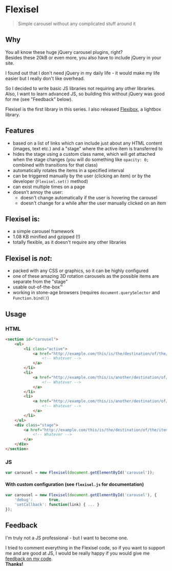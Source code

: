 # Flexisel

> Simple carousel without any complicated stuff around it

## Why

You all know these huge jQuery carousel plugins, right?  
Besides these 20kB or even more, you also have to include jQuery in your site.

I found out that I don't need jQuery in my daily life - it would make my life easier but I really don't like overhead.

So I decided to write basic JS libraries not requiring any other libraries.  
Also, I want to learn advanced JS, so building this without jQuery was good for me (see "Feedback" below).

Flexisel is the first library in this series.
I also released [Flexibox](https://github.com/vis7mac/flexisel), a lightbox library.

## Features

- based on a list of links which can include just about any HTML content (images, text etc.) and a "stage" where the active item is transferred to
- hides the stage using a custom class name, which will get attached when the stage changes (you will do something like `opacity: 0;` combined with transitions for that class)
- automatically rotates the items in a specified interval
- can be triggered manually by the user (clicking an item) or by the developer (`Flexisel.set()` method)
- can exist multiple times on a page
- doesn't annoy the user:
	- doesn't change automatically if the user is hovering the carousel
	- doesn't change for a while after the user manually clicked on an item

## Flexisel is:

- a simple carousel framework
- 1.08 KB minified and gzipped (!)
- totally flexible, as it doesn't require any other libraries

## Flexisel is *not*:

- packed with any CSS or graphics, so it can be highly configured
- one of these amazing 3D rotation carousels as the possible items are separate from the "stage"
- usable out-of-the-box™
- working in stone-age browsers (requires `document.querySelector` and `Function.bind()`)

## Usage

### HTML

```html
<section id="carousel">
	<ul>
		<li class="active">
			<a href="http://example.com/this/is/the/destination/of/the/item">
				<!-- Whatever -->
			</a>
		</li>
		<li>
			<a href="http://example.com/this/is/another/destination/of/the/item">
				<!-- Whatever -->
			</a>
		</li>
		<li>
			<a href="http://example.com/this/is/another/destination/of/the/item">
				<!-- Whatever -->
			</a>
		</li>
	</ul>
	<div class="stage">
		<a href="http://example.com/this/is/the/destination/of/the/item">
			<!-- Whatever -->
		</a>
	</div>
</section>
```

### JS

```javascript
var carousel = new Flexisel(document.getElementById('carousel'));
```

#### With custom configuration (see `flexisel.js` for documentation)

```javascript
var carousel = new Flexisel(document.getElementById('carousel'), {
	'debug':       true,
	'setCallback': function(link) { ... }
});
```

## Feedback

I'm truly not a JS professional - but I want to become one.

I tried to comment everything in the Flexisel code, so if you want to support me and are good at JS, I would be really happy if you would give me [feedback on my code](https://twitter.com/lukasbestle).  
**Thanks!**